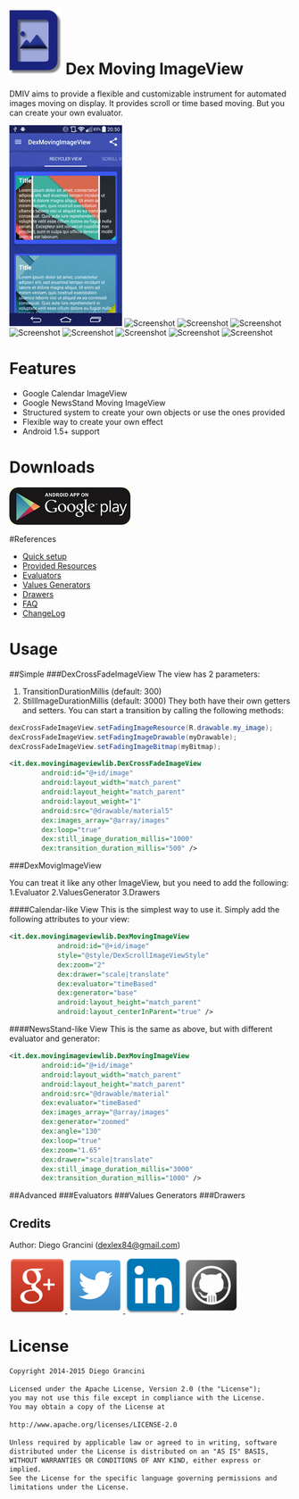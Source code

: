 # ![Logo](/assets/images/dmiv.png) Dex Moving ImageView

DMIV aims to provide a flexible and customizable instrument for automated images moving on display. It provides scroll or time based moving. But you can create your own evaluator.

![Screenshot](/assets/images/dmiv_screenshot.gif)
![Screenshot](/assets/images/home.png)
![Screenshot](/assets/images/home.png)
![Screenshot](/assets/images/grid.png)
![Screenshot](/assets/images/list.png)
![Screenshot](/assets/images/menu.png)
![Screenshot](/assets/images/scroll.png)
![Screenshot](/assets/images/move_tester.png)
![Screenshot](/assets/images/move_tester_open.png)

# Features
 * Google Calendar ImageView
 * Google NewsStand Moving ImageView
 * Structured system to create your own objects or use the ones provided
 * Flexible way to create your own effect
 * Android 1.5+ support

# Downloads
[![Demo app](assets/images/android-app-on-google-play.png)](https://play.google.com/store/apps/details?id=it.dex.dexmovingimageview)

#References
* [Quick setup](https://github.com/dexlex/DexMovingImageView/wiki/Quinck-Setup)
* [Provided Resources](https://github.com/dexlex/DexMovingImageView/wiki/Provided-Resources)
* [Evaluators](https://github.com/dexlex/DexMovingImageView/wiki/Evaluators)
* [Values Generators](https://github.com/dexlex/DexMovingImageView/wiki/Values-Generators)
* [Drawers](https://github.com/dexlex/DexMovingImageView/wiki/Drawers)
* [FAQ](https://github.com/dexlex/DexMovingImageView/wiki/FAQ)
* [ChangeLog](https://github.com/dexlex/DexMovingImageView/wiki/ChangeLog)

# Usage

##Simple
###DexCrossFadeImageView
The view has 2 parameters:
1. TransitionDurationMillis (default: 300)
2. StillImageDurationMillis (default: 3000)
They both have their own getters and setters.
You can start a transition by calling the following methods:
```java
dexCrossFadeImageView.setFadingImageResource(R.drawable.my_image);
dexCrossFadeImageView.setFadingImageDrawable(myDrawable);
dexCrossFadeImageView.setFadingImageBitmap(myBitmap);
```

```xml
<it.dex.movingimageviewlib.DexCrossFadeImageView
        android:id="@+id/image"
        android:layout_width="match_parent"
        android:layout_height="match_parent"
        android:layout_weight="1"
        android:src="@drawable/material5"
        dex:images_array="@array/images"
        dex:loop="true"
        dex:still_image_duration_millis="1000"
        dex:transition_duration_millis="500" />
```

###DexMovigImageView

You can treat it like any other ImageView, but you need to add the following:
1.Evaluator
2.ValuesGenerator
3.Drawers

####Calendar-like View
This is the simplest way to use it. Simply add the following attributes to your view:

```xml
<it.dex.movingimageviewlib.DexMovingImageView
            android:id="@+id/image"
            style="@style/DexScrollImageViewStyle"
            dex:zoom="2"
            dex:drawer="scale|translate"
            dex:evaluator="timeBased"
            dex:generator="base"
            android:layout_height="match_parent"
            android:layout_centerInParent="true" />
```

####NewsStand-like View
This is the same as above, but with different evaluator and generator:

```xml
<it.dex.movingimageviewlib.DexMovingImageView
        android:id="@+id/image"
        android:layout_width="match_parent"
        android:layout_height="match_parent"
        android:src="@drawable/material"
        dex:evaluator="timeBased"
        dex:images_array="@array/images"
        dex:generator="zoomed"
        dex:angle="130"
        dex:loop="true"
        dex:zoom="1.65"
        dex:drawer="scale|translate"
        dex:still_image_duration_millis="3000"
        dex:transition_duration_millis="1000" />
```

##Advanced
###Evaluators
###Values Generators
###Drawers

Credits
-------

Author: Diego Grancini (dexlex84@gmail.com)

<a href="https://plus.google.com/u/0/+DiegoGrancini/posts">
  <img alt="Follow me on Google+"
       src="/assets/images/google.png" />
</a>
<a href="https://twitter.com/DiegoGrancini">
  <img alt="Follow me on Twitter"
       src="/assets/images/twitter.png" />
</a>
<a href="http://it.linkedin.com/in/diegograncini">
      <img alt="Follow me on LinkedIn"
           src="/assets/images/linkedin.png" />
</a>
<a href="https://github.com/dexlex/DexMovingImageView">
     <img alt="Follow me on GitHub"
           src="/assets/images/github.png" />
</a>


# License

    Copyright 2014-2015 Diego Grancini

	Licensed under the Apache License, Version 2.0 (the "License");
	you may not use this file except in compliance with the License.
	You may obtain a copy of the License at

    http://www.apache.org/licenses/LICENSE-2.0

	Unless required by applicable law or agreed to in writing, software
	distributed under the License is distributed on an "AS IS" BASIS,
	WITHOUT WARRANTIES OR CONDITIONS OF ANY KIND, either express or implied.
	See the License for the specific language governing permissions and
	limitations under the License.